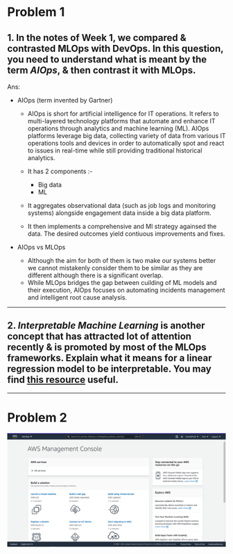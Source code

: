 # Problem 1

## 1. In the notes of Week 1, we compared & contrasted MLOps with DevOps. In this question, you need to understand what is meant by the term ***AIOps***, & then contrast it with MLOps.

Ans: 
- AIOps (term invented by Gartner)
  - AIOps is short for artificial intelligence for IT operations. It refers to multi-layered technology platforms 
 that automate and enhance IT operations through analytics and machine learning (ML). AIOps platforms leverage big data,
 collecting variety of data from various IT operations tools and devices in order to automatically spot and react to issues 
 in real-time while still providing traditional historical analytics.

  - It has 2 components :- 
    - Big data
    - ML
  - It aggregates observational data (such as job logs and monitoring systems) alongside engagement data inside a big data platform.
  - It then implements a comprehensive and Ml strategy againsed the data. The desired outcomes yield contiuous improvements and fixes.

- AIOps vs MLOps
  - Although the aim for both of them is two make our systems better we cannot mistakenly consider them to be similar as they are 
    different although there is a significant overlap.
  - While MLOps bridges the gap between cuilding of ML models and their execution, AIOps focuses on automating incidents management and intelligent root cause analysis.

<hr>

## 2. ***Interpretable Machine Learning*** is another concept that has attracted lot of attention recently & is promoted by most of the MLOps frameworks. Explain what it means for a linear regression model to be interpretable. You may find [this resource](https://christophm.github.io/interpretable-ml-book/) useful.




<hr>

# Problem 2

<img src = "AWS_console.png">
